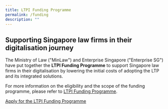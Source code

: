 ```yaml
---
title: LTPI Funding Programme
permalink: /funding
description: ""
---
```

## Supporting Singapore law firms in their digitalisation journey

The Ministry of Law ("MinLaw") and Enterprise Singapore ("Enterprise SG") have put together the **LTPI Funding Programme** to support Singapore law firms in their digitalisation by lowering the initial costs of adopting the LTP and its integrated solutions.

For more information on the eligibility and the scope of the funding programme, please refer  to [LTPI Funding Programme](/files/LTPI%20Funding%20Programme.pdf).

[Apply for the LTPI Funding Programme](https://www.gobusiness.gov.sg/productivity-solutions-grant/itsolution/legal/)